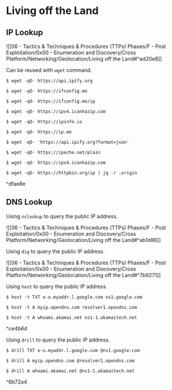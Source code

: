 # Living off the Land

## IP Lookup

![[06 - Tactics & Techniques & Procedures (TTPs) Phases/F - Post Exploitation/0x00 - Enumeration and Discovery/Cross Platform/Networking/Geolocation/Living off the Land#^ad20e8]]

Can be reused with `wget` command.

```
$ wget -qO- https://api.ipify.org

$ wget -qO- https://ifconfig.me

$ wget -qO- https://ifconfig.me/ip

$ wget -qO- https://ipv4.icanhazip.com

$ wget -qO- https://ipinfo.io

$ wget -qO- https://ip.me

$ wget -qO- 'https://api.ipify.org?format=json'

$ wget -qO- https://ipecho.net/plain

$ wget -qO- https://ipv4.icanhazip.com

$ wget -qO- https://httpbin.org/ip | jq -r .origin
```

^dfae8e

## DNS Lookup

Using `nslookup` to query the public IP address.

![[06 - Tactics & Techniques & Procedures (TTPs) Phases/F - Post Exploitation/0x00 - Enumeration and Discovery/Cross Platform/Networking/Geolocation/Living off the Land#^ab1d86]]

Using `dig` to query the public IP address.

![[06 - Tactics & Techniques & Procedures (TTPs) Phases/F - Post Exploitation/0x00 - Enumeration and Discovery/Cross Platform/Networking/Geolocation/Living off the Land#^7b9271]]

Using `host` to query the public IP address.

```
$ host -t TXT o-o.myaddr.l.google.com ns1.google.com

$ host -t A myip.opendns.com resolver1.opendns.com

$ host -t A whoami.akamai.net ns1-1.akamaitech.net
```

^ce4b6d

Using `drill` to query the public IP address.

```
$ drill TXT o-o.myaddr.l.google.com @ns1.google.com

$ drill A myip.opendns.com @resolver1.opendns.com

$ drill A whoami.akamai.net @ns1-1.akamaitech.net
```

^6b72a4
